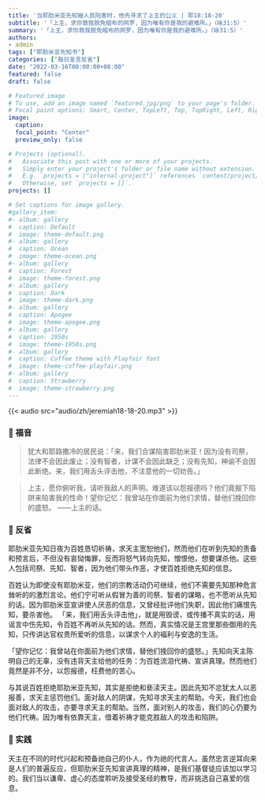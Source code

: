 ```yaml
---
title: '当耶肋米亚先知被人民陷害时，他先寻求了上主的公义 | 耶18:18-20'
subtitle: '「上主，求你救我脱免暗布的网罗，因为唯有你是我的避难所。」（咏31:5）'
summary: '「上主，求你救我脱免暗布的网罗，因为唯有你是我的避难所。」（咏31:5）'
authors:
- admin
tags: ["耶肋米亚先知书"]
categories: ["每日圣言反省"]
date: "2022-03-16T00:00:00+08:00"
featured: false
draft: false

# Featured image
# To use, add an image named `featured.jpg/png` to your page's folder.
# Focal point options: Smart, Center, TopLeft, Top, TopRight, Left, Right, BottomLeft, Bottom, BottomRight
image:
  caption:
  focal_point: "Center"
  preview_only: false

# Projects (optional).
#   Associate this post with one or more of your projects.
#   Simply enter your project's folder or file name without extension.
#   E.g. `projects = ["internal-project"]` references `content/project/deep-learning/index.md`.
#   Otherwise, set `projects = []`.
projects: []

# Set captions for image gallery.
#gallery_item:
#- album: gallery
#  caption: Default
#  image: theme-default.png
#- album: gallery
#  caption: Ocean
#  image: theme-ocean.png
#- album: gallery
#  caption: Forest
#  image: theme-forest.png
#- album: gallery
#  caption: Dark
#  image: theme-dark.png
#- album: gallery
#  caption: Apogee
#  image: theme-apogee.png
#- album: gallery
#  caption: 1950s
#  image: theme-1950s.png
#- album: gallery
#  caption: Coffee theme with Playfair font
#  image: theme-coffee-playfair.png
#- album: gallery
#  caption: Strawberry
#  image: theme-strawberry.png
---
```


{{< audio src="audio/zh/jeremiah18-18-20.mp3" >}}

### :love_letter: 福音
> 犹大和耶路撒冷的居民说：「来，我们合谋陷害耶肋米亚！因为没有司祭，法律不会因此废止；没有智者，计谋不会因此缺乏；没有先知，神谕不会因此断绝。来，我们用舌头评击他，不注意他的一切劝告。」

> 上主，愿你俯听我，请听我敌人的声明。难道该以怨报德吗？他们竟掘下陷阱来陷害我的性命！望你记忆：我曾站在你面前为他们求情，替他们挽回你的盛怒。 ——上主的话。

### :speech_balloon: 反省
耶肋米亚先知日夜为百姓恳切祈祷，求天主宽恕他们，然而他们在听到先知的责备和预言后，不但没有哀恸悔罪，反而将怒气转向先知，憎恨他，想要谋杀他。这些人包括司祭、先知、智者，因为他们带头作恶，才使百姓拒绝先知的信息。

百姓认为即使没有耶肋米亚，他们的宗教活动仍可继续，他们不需要先知那种危言耸听的的激烈言论。他们宁可听从假冒为善的司祭、智者的谋略，也不愿听从先知的话。因为耶肋米亚宣讲使人厌恶的信息，又曾经批评他们失职，因此他们痛恨先知，要杀害他。 「来，我们用舌头评击他」，就是用毁谤，或传播不真实的话，用谣言中伤先知，令百姓不再听从先知的话。然而，真实情况是王宫里那些御用的先知，只传讲达官权贵所爱听的信息，以谋求个人的褔利与安逸的生活。

「望你记忆：我曾站在你面前为他们求情，替他们挽回你的盛怒。」先知向天主陈明自己的无辜，没有违背天主给他的任务：为百姓流泪代祷、宣讲真理。然而他们竟然是非不分，以怨报德，枉费他的苦心。

与其说百姓拒绝耶肋米亚先知，其实是拒绝和亵渎天主。因此先知不忿犹太人以恶报善，求天主惩罚他们。面对敌人的阴谋，先知寻求天主的帮助。今天，我们也会面对敌人的攻击，亦要寻求天主的帮助。当然，面对别人的攻击，我们的心仍要为他们代祷。因为唯有依靠天主，借着祈祷才能克胜敌人的攻击和陷阱。

### :runner: 实践
天主在不同的时代兴起和预备祂自己的仆人，作为祂的代言人。虽然忠言逆耳向来是人们的普遍反应，但耶肋米亚先知宣讲真理的精神，是我们基督徒应该加以学习的。我们当以谦卑、虚心的态度聆听及接受圣经的教导，而非挑选自己喜爱的信息。
